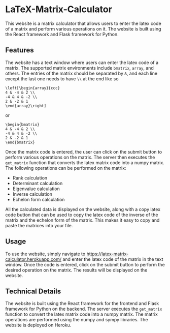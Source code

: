 # LaTeX-Matrix-Calculator

This website is a matrix calculator that allows users to enter the latex code of a matrix and perform various operations on it. The website is built using the React framework and Flask framework for Python.

## Features

The website has a text window where users can enter the latex code of a matrix. The supported matrix environments include `bmatrix`, `array`, and others. The entries of the matrix should be separated by `&`, and each line except the last one needs to have `\\` at the end like so
<pre><code>\left[\begin{array}{ccc}
4 & -4 & 2 \\
-4 & 4 & -2 \\
2 & -2 & 1
\end{array}\right]
</code></pre>
or 
<pre><code>\begin{bmatrix}
4 & -4 & 2 \\
-4 & 4 & -2 \\
2 & -2 & 1
\end{bmatrix}
</code></pre>


Once the matrix code is entered, the user can click on the submit button to perform various operations on the matrix. The server then executes the `get_matrix` function that converts the latex matrix code into a numpy matrix. The following operations can be performed on the matrix:

- Rank calculation
- Determinant calculation
- Eigenvalue calculation
- Inverse calculation
- Echelon form calculation

All the calculated data is displayed on the website, along with a copy latex code button that can be used to copy the latex code of the inverse of the matrix and the echelon form of the matrix. This makes it easy to copy and paste the matrices into your file.

## Usage

To use the website, simply navigate to https://latex-matrix-calculator.herokuapp.com/ and enter the latex code of the matrix in the text window. Once the code is entered, click on the submit button to perform the desired operation on the matrix. The results will be displayed on the website.

## Technical Details

The website is built using the React framework for the frontend and Flask framework for Python on the backend. The server executes the `get_matrix` function to convert the latex matrix code into a numpy matrix. The matrix operations are performed using the numpy and sympy libraries. The website is deployed on Heroku.
